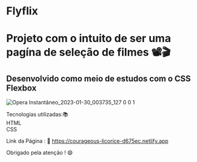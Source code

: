 # Flyflix

# Projeto com o intuito de ser uma pagína de seleção de filmes 📽🎬
## Desenvolvido como meio de estudos com o CSS Flexbox 

![Opera Instantâneo_2023-01-30_003735_127 0 0 1](https://user-images.githubusercontent.com/80266733/215383038-e7018475-f4b3-4147-a496-21f471142efe.png)

Tecnologias utilizadas:📚
<br>HTML<br>
CSS<br>

Link da Página : 📌
https://courageous-licorice-d675ec.netlify.app

Obrigado pela atenção ! 😄
